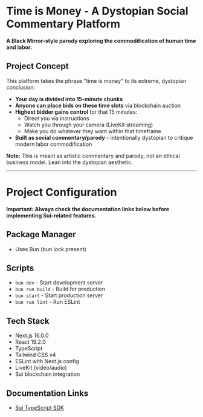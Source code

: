 # Time is Money - A Dystopian Social Commentary Platform

**A Black Mirror-style parody exploring the commodification of human time and labor.**

## Project Concept

This platform takes the phrase "time is money" to its extreme, dystopian conclusion:

- **Your day is divided into 15-minute chunks**
- **Anyone can place bids on these time slots** via blockchain auction
- **Highest bidder gains control** for that 15 minutes:
  - Direct you via instructions
  - Watch you through your camera (LiveKit streaming)
  - Make you do whatever they want within that timeframe
- **Built as social commentary/parody** - intentionally dystopian to critique modern labor commodification

**Note:** This is meant as artistic commentary and parody, not an ethical business model. Lean into the dystopian aesthetic.

---

# Project Configuration

**Important: Always check the documentation links below before implementing Sui-related features.**

## Package Manager
- Uses Bun (bun.lock present)

## Scripts
- `bun dev` - Start development server
- `bun run build` - Build for production
- `bun start` - Start production server
- `bun run lint` - Run ESLint

## Tech Stack
- Next.js 16.0.0
- React 19.2.0
- TypeScript
- Tailwind CSS v4
- ESLint with Next.js config
- LiveKit (video/audio)
- Sui blockchain integration

## Documentation Links
- [Sui TypeScript SDK](https://sdk.mystenlabs.com/typescript)